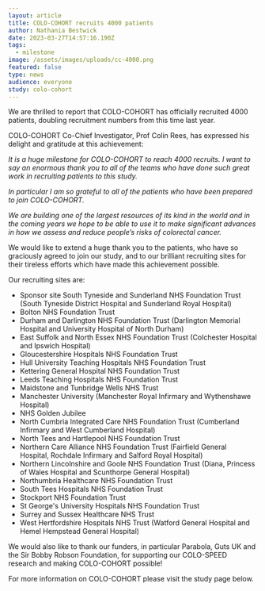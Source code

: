 ```yaml
---
layout: article
title: COLO-COHORT recruits 4000 patients
author: Nathania Bestwick
date: 2023-03-27T14:57:16.190Z
tags:
  - milestone
image: /assets/images/uploads/cc-4000.png
featured: false
type: news
audience: everyone
study: colo-cohort
---
```

We are thrilled to report that COLO-COHORT has officially recruited 4000 patients, doubling recruitment numbers from this time last year.

COLO-COHORT Co-Chief Investigator, Prof Colin Rees, has expressed his delight and gratitude at this achievement:

*It is a huge milestone for COLO-COHORT to reach 4000 recruits. I want to say an enormous thank you to all of the teams who have done such great work in recruiting patients to this study.*

*In particular I am so grateful to all of the patients who have been prepared to join COLO-COHORT.*

*We are building one of the largest resources of its kind in the world and in the coming years we hope to be able to use it to make significant advances in how we assess and reduce people’s risks of colorectal cancer.*

We would like to extend a huge thank you to the patients, who have so graciously agreed to join our study, and to our brilliant recruiting sites for their tireless efforts which have made this achievement possible.

Our recruiting sites are:

* Sponsor site South Tyneside and Sunderland NHS Foundation Trust (South Tyneside District Hospital and Sunderland Royal Hospital)
* Bolton NHS Foundation Trust
* Durham and Darlington NHS Foundation Trust (Darlington Memorial Hospital and University Hospital of North Durham)
* East Suffolk and North Essex NHS Foundation Trust (Colchester Hospital and Ipswich Hospital)
* Gloucestershire Hospitals NHS Foundation Trust
* Hull University Teaching Hospitals NHS Foundation Trust
* Kettering General Hospital NHS Foundation Trust
* Leeds Teaching Hospitals NHS Foundation Trust
* Maidstone and Tunbridge Wells NHS Trust
* Manchester University (Manchester Royal Infirmary and Wythenshawe Hospital)
* NHS Golden Jubilee
* North Cumbria Integrated Care NHS Foundation Trust (Cumberland Infirmary and West Cumberland Hospital)
* North Tees and Hartlepool NHS Foundation Trust
* Northern Care Alliance NHS Foundation Trust (Fairfield General Hospital, Rochdale Infirmary and Salford Royal Hospital)
* Northern Lincolnshire and Goole NHS Foundation Trust (Diana, Princess of Wales Hospital and Scunthorpe General Hospital)
* Northumbria Healthcare NHS Foundation Trust
* South Tees Hospitals NHS Foundation Trust
* Stockport NHS Foundation Trust
* St George's University Hospitals NHS Foundation Trust
* Surrey and Sussex Healthcare NHS Trust
* West Hertfordshire Hospitals NHS Trust (Watford General Hospital and Hemel Hempstead General Hospital)

We would also like to thank our funders, in particular Parabola, Guts UK and the Sir Bobby Robson Foundation, for supporting our COLO-SPEED research and making COLO-COHORT possible!

For more information on COLO-COHORT please visit the study page below.
